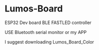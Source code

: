 # Lumos-Board

ESP32 Dev board BLE FASTLED controller

USE Bluetooth serial monitor or my APP

I suggest downloading Lumos_Board_Color
